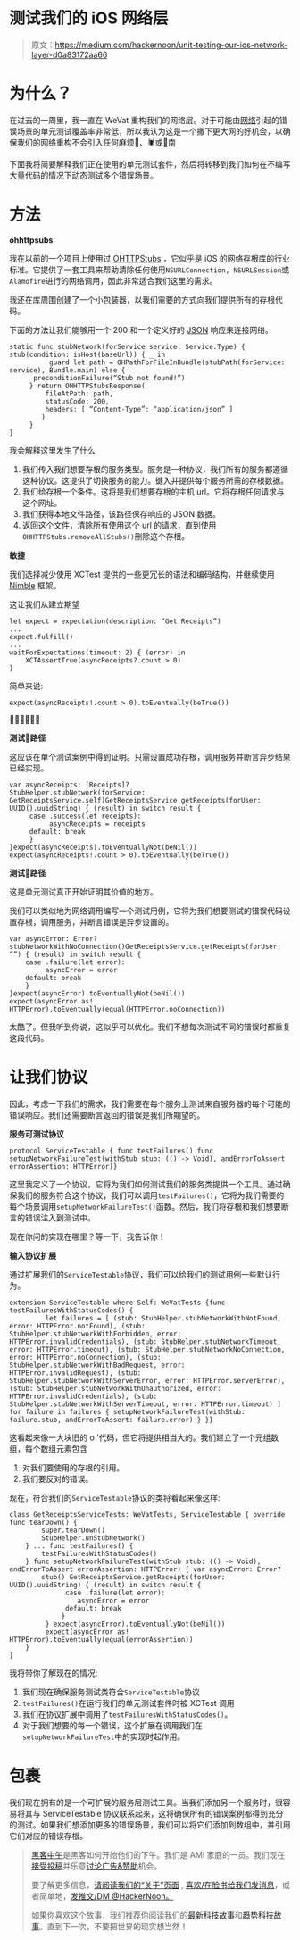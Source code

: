 # 测试我们的 iOS 网络层

> 原文：<https://medium.com/hackernoon/unit-testing-our-ios-network-layer-d0a83172aa66>

# 为什么？

在过去的一周里，我一直在 WeVat 重构我们的网络层。对于可能由[网络](https://hackernoon.com/tagged/network)引起的错误场景的单元测试覆盖率非常低，所以我认为这是一个撒下更大网的好机会，以确保我们的网络重构不会引入任何麻烦🐞、🕷或🐜南

下面我将简要解释我们正在使用的单元测试套件，然后将转移到我们如何在不编写大量代码的情况下动态测试多个错误场景。

# 方法

**ohhttpsubs**

我在以前的一个项目上使用过 [OHTTPStubs](https://github.com/AliSoftware/OHHTTPStubs) ，它似乎是 iOS 的网络存根库的行业标准。它提供了一套工具来帮助清除任何使用`NSURLConnection, NSURLSession`或`Alamofire`进行的网络调用，因此非常适合我们这里的需求。

我还在库周围创建了一个小包装器，以我们需要的方式向我们提供所有的存根代码。

下面的方法让我们能够用一个 200 和一个定义好的 [JSON](https://hackernoon.com/tagged/json) 响应来连接网络。

```
static func stubNetwork(forService service: Service.Type) { stub(condition: isHost(baseUrl)) { _ in
          guard let path = OHPathForFileInBundle(stubPath(forService: service), Bundle.main) else {
      preconditionFailure(“Stub not found!”)
     } return OHHTTPStubsResponse(
         fileAtPath: path,
         statusCode: 200,
         headers: [ “Content-Type”: “application/json” ]
        )
     }
}
```

我会解释这里发生了什么

1.  我们传入我们想要存根的服务类型。服务是一种协议，我们所有的服务都遵循这种协议。这提供了切换服务的能力。键入并提供每个服务所需的存根数据。
2.  我们给存根一个条件。这将是我们想要存根的主机 url。它将存根任何请求与这个网址。
3.  我们获得本地文件路径，该路径保存响应的 JSON 数据。
4.  返回这个文件，清除所有使用这个 url 的请求，直到使用`OHHTTPStubs.removeAllStubs()`删除这个存根。

**敏捷**

我们选择减少使用 XCTest 提供的一些更冗长的语法和编码结构，并继续使用 [Nimble](https://github.com/Quick/Nimble) 框架。

这让我们从建立期望

```
let expect = expectation(description: “Get Receipts”)
...
expect.fulfill()
...
waitForExpectations(timeout: 2) { (error) in
    XCTAssertTrue(asyncReceipts?.count > 0)
}
```

简单来说:

```
expect(asyncReceipts!.count > 0).toEventually(beTrue())
```

👍🏻👍🏻👍🏻

**测试🙂路径**

这应该在单个测试案例中得到证明。只需设置成功存根，调用服务并断言异步结果已经实现。

```
var asyncReceipts: [Receipts]?
StubHelper.stubNetwork(forService: GetReceiptsService.self)GetReceiptsService.getReceipts(forUser: UUID().uuidString) { (result) in switch result {
     case .success(let receipts):
          asyncReceipts = receipts
     default: break
     }
}expect(asyncReceipts).toEventuallyNot(beNil())
expect(asyncReceipts!.count > 0).toEventually(beTrue())
```

**测试🙁路径**

这是单元测试真正开始证明其价值的地方。

我们可以类似地为网络调用编写一个测试用例，它将为我们想要测试的错误代码设置存根，调用服务，并断言错误是异步设置的。

```
var asyncError: Error?
stubNetworkWithNoConnection()GetReceiptsService.getReceipts(forUser: “”) { (result) in switch result {
    case .failure(let error):
         asyncError = error
    default: break
    }
}expect(asyncError).toEventuallyNot(beNil())
expect(asyncError as! HTTPError).toEventually(equal(HTTPError.noConnection))
```

太酷了。但我听到你说，这似乎可以优化。我们不想每次测试不同的错误时都重复这段代码。

# 让我们协议

因此，考虑一下我们的需求，我们需要在每个服务上测试来自服务器的每个可能的错误响应。我们还需要断言返回的错误是我们所期望的。

**服务可测试协议**

```
protocol ServiceTestable { func testFailures() func setupNetworkFailureTest(withStub stub: (() -> Void), andErrorToAssert errorAssertion: HTTPError)}
```

这里我定义了一个协议，它将为我们如何测试我们的服务类提供一个工具。通过确保我们的服务符合这个协议，我们可以调用`testFailures()`，它将为我们需要的每个场景调用`setupNetworkFailureTest()`函数。然后，我们将存根和我们想要断言的错误注入到测试中。

现在你问的实现在哪里？等一下，我告诉你！

**输入协议扩展**

通过扩展我们的`ServiceTestable`协议，我们可以给我们的测试用例一些默认行为。

```
extension ServiceTestable where Self: WeVatTests {func testFailuresWithStatusCodes() {
         let failures = [ (stub: StubHelper.stubNetworkWithNotFound, error: HTTPError.notFound), (stub: StubHelper.stubNetworkWithForbidden, error: HTTPError.invalidCredentials), (stub: StubHelper.stubNetworkTimeout, error: HTTPError.timeout), (stub: StubHelper.stubNetworkNoConnection, error: HTTPError.noConnection), (stub: StubHelper.stubNetworkWithBadRequest, error: HTTPError.invalidRequest), (stub: StubHelper.stubNetworkWithServerError, error: HTTPError.serverError), (stub: StubHelper.stubNetworkWithUnauthorized, error: HTTPError.invalidCredentials), (stub: StubHelper.stubNetworkWithServerTimeout, error: HTTPError.timeout) ] for failure in failures { setupNetworkFailureTest(withStub: failure.stub, andErrorToAssert: failure.error) } }}
```

这看起来像一大块旧的 o '代码，但它将提供相当大的。我们建立了一个元组数组，每个数组元素包含

1.  对我们要使用的存根的引用。
2.  我们要反对的错误。

现在，符合我们的`ServiceTestable`协议的类将看起来像这样:

```
class GetReceiptsServiceTests: WeVatTests, ServiceTestable { override func tearDown() {
        super.tearDown()
        StubHelper.unStubNetwork()
    } ... func testFailures() {
        testFailuresWithStatusCodes()
    } func setupNetworkFailureTest(withStub stub: (() -> Void), andErrorToAssert errorAssertion: HTTPError) { var asyncError: Error?
        stub() GetReceiptsService.getReceipts(forUser: UUID().uuidString) { (result) in switch result {
              case .failure(let error):
                 asyncError = error
              default: break
             }
         } expect(asyncError).toEventuallyNot(beNil())
         expect(asyncError as! HTTPError).toEventually(equal(errorAssertion))
    }
}
```

我将带你了解现在的情况:

1.  我们现在确保服务测试类符合`ServiceTestable`协议
2.  `testFailures()`在运行我们的单元测试套件时被 XCTest 调用
3.  我们在协议扩展中调用了`testFailuresWithStatusCodes()`。
4.  对于我们想要的每一个错误，这个扩展在调用我们在`setupNetworkFailureTest`中的实现时起作用。

# 包裹

我们现在拥有的是一个可扩展的服务层测试工具。当我们添加另一个服务时，很容易将其与 ServiceTestable 协议联系起来，这将确保所有的错误案例都得到充分的测试。如果我们想添加更多的错误场景，我们可以将它们添加到数组中，并引用它们对应的错误存根。

> [黑客中午](http://bit.ly/Hackernoon)是黑客如何开始他们的下午。我们是 AMI 家庭的一员。我们现在[接受投稿](http://bit.ly/hackernoonsubmission)并乐意[讨论广告&赞助](mailto:partners@amipublications.com)机会。
> 
> 要了解更多信息，[请阅读我们的“关于”页面](https://goo.gl/4ofytp) , [喜欢/在脸书给我们发消息](http://bit.ly/HackernoonFB)，或者简单地，[发推文/DM @HackerNoon。](https://goo.gl/k7XYbx)
> 
> 如果你喜欢这个故事，我们推荐你阅读我们的[最新科技故事](http://bit.ly/hackernoonlatestt)和[趋势科技故事](https://hackernoon.com/trending)。直到下一次，不要把世界的现实想当然！